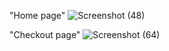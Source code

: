 "Home page" 
![Screenshot (48)](https://user-images.githubusercontent.com/87418207/151705932-f74157a3-5121-4151-9457-2989aeccc9c8.png)






"Checkout page"
![Screenshot (64)](https://user-images.githubusercontent.com/87418207/151706022-56f44939-06fe-42fe-b804-4911d8581d91.png)
